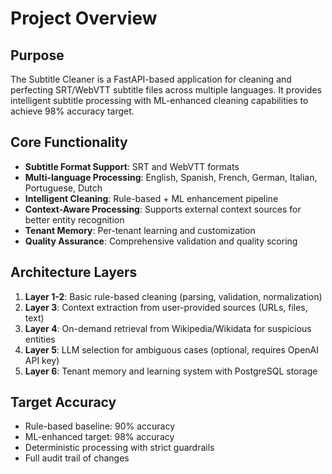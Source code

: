 # Project Overview

## Purpose
The Subtitle Cleaner is a FastAPI-based application for cleaning and perfecting SRT/WebVTT subtitle files across multiple languages. It provides intelligent subtitle processing with ML-enhanced cleaning capabilities to achieve 98% accuracy target.

## Core Functionality
- **Subtitle Format Support**: SRT and WebVTT formats
- **Multi-language Processing**: English, Spanish, French, German, Italian, Portuguese, Dutch
- **Intelligent Cleaning**: Rule-based + ML enhancement pipeline
- **Context-Aware Processing**: Supports external context sources for better entity recognition
- **Tenant Memory**: Per-tenant learning and customization
- **Quality Assurance**: Comprehensive validation and quality scoring

## Architecture Layers
1. **Layer 1-2**: Basic rule-based cleaning (parsing, validation, normalization)
2. **Layer 3**: Context extraction from user-provided sources (URLs, files, text)
3. **Layer 4**: On-demand retrieval from Wikipedia/Wikidata for suspicious entities
4. **Layer 5**: LLM selection for ambiguous cases (optional, requires OpenAI API key)
5. **Layer 6**: Tenant memory and learning system with PostgreSQL storage

## Target Accuracy
- Rule-based baseline: 90% accuracy
- ML-enhanced target: 98% accuracy
- Deterministic processing with strict guardrails
- Full audit trail of changes
